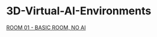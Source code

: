 # 3D-Virtual-AI-Environments

[ROOM 01 - BASIC ROOM, NO AI ](https://kenoleon.github.io/3D-Virtual-AI-Environments/room_01/)
